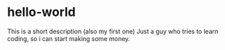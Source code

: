 # hello-world
This is a short description (also my first one)
Just a guy who tries to learn coding, so i can start making some money.
